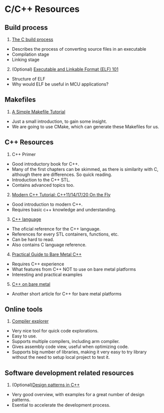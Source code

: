 # C/C++ Resources

## Build process

1. [The C build process](https://blog.feabhas.com/2012/06/the-c-build-process/)
  - Describes the process of converting source files in an executable
  - Compilation stage
  - Linking stage

2. (Optional) [Executable and Linkable Format (ELF) 101](https://www.intezer.com/blog/research/executable-linkable-format-101-part1-sections-segments/)
  - Structure of ELF
  - Why would ELF be useful in MCU applications?

## Makefiles

1. [A Simple Makefile Tutorial](https://www.cs.colby.edu/maxwell/courses/tutorials/maketutor/)
  - Just a small introduction, to gain some insight.
  - We are going to use CMake, which can generate these Makefiles for us.

## C++ Resources

1. C++ Primer
  - Good introductory book for C++.
  - Many of the first chapters can be skimmed, as there is similarity with C, although there are differences. So quick reading.
  - Introduction to the C++ STL.
  - Contains advanced topics too.

2. [Modern C++ Tutorial: C++11/14/17/20 On the Fly](https://changkun.de/modern-cpp/pdf/modern-cpp-tutorial-en-us.pdf)
  - Good introduction to modern C++.
  - Requires basic c++ knowledge and understanding.

3. [C++ language](https://en.cppreference.com/w/cpp/language)
  - The oficial reference for the C++ language.
  - References for every STL containers, functions, etc.
  - Can be hard to read.
  - Also contains C language reference.

4. [Practical Guide to Bare Metal C++](https://arobenko.github.io/bare_metal_cpp/)
  - Requires C++ experience
  - What features from C++ NOT to use on bare metal platforms
  - Interesting and practical examples

5. [C++ on bare metal](https://jeelabs.org/202x/jeeh/bare/)
  - Another short article for C++ for bare metal platforms

## Online tools

1. [Compiler explorer](https://godbolt.org/)
  - Very nice tool for quick code explorations.
  - Easy to use.
  - Supports multiple compilers, including arm compiler.
  - Gives assembly code view, useful when optimizing code.
  - Supports big number of libraries, making it very easy to try library without the need to setup local project to test it.

## Software development related resources

1. (Optional)[Design patterns in C++](https://refactoring.guru/design-patterns/cpp)
  - Very good overview, with examples for a great number of design patterns.
  - Esential to accelerate the development process.
